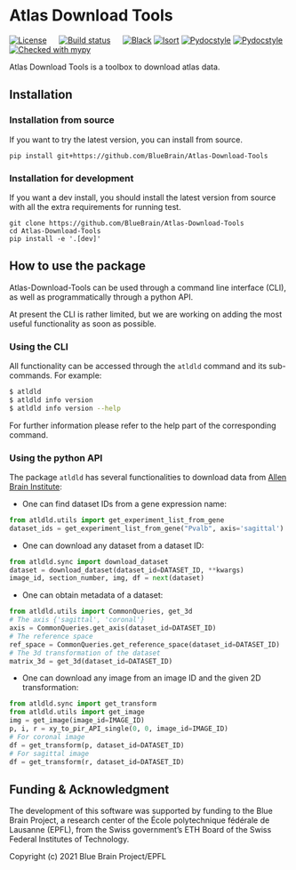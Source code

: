 # Atlas Download Tools

<p>
<a href="https://github.com/BlueBrain/Atlas-Download-Tools/blob/main/LICENSE.txt"><img src="https://img.shields.io/github/license/BlueBrain/Atlas-Download-Tools" alt="License" /></a>
&emsp;
<a href="https://github.com/BlueBrain/Atlas-Download-Tools/actions/workflows/run-tests.yml"><img src="https://github.com/BlueBrain/Atlas-Download-Tools/actions/workflows/run-tests.yml/badge.svg?branch=main" alt="Build status" /></a>
&emsp;
<a href="https://github.com/psf/black"><img src="https://img.shields.io/badge/code%20style-black-000000.svg" alt="Black"></a>
<a href="https://pycqa.github.io/isort/"><img src="https://img.shields.io/badge/%20imports-isort-%231674b1?style=flat&labelColor=ef8336" alt="Isort"></a>
<a href="http://www.pydocstyle.org/"><img src="https://img.shields.io/badge/docstrings-pydocstyle-informational" alt="Pydocstyle"></a>
<a href="https://flake8.pycqa.org/"><img src="https://img.shields.io/badge/PEP8-flake8-informational" alt="Pydocstyle"></a>
<a href="http://mypy-lang.org"><img src="http://www.mypy-lang.org/static/mypy_badge.svg" alt="Checked with mypy"></a>
</p>

Atlas Download Tools is a toolbox to download atlas data.

## Installation


### Installation from source
If you want to try the latest version, you can install from source.
```shell script
pip install git+https://github.com/BlueBrain/Atlas-Download-Tools
```

### Installation for development
If you want a dev install, you should install the latest version from source with
all the extra requirements for running test.
```shell script
git clone https://github.com/BlueBrain/Atlas-Download-Tools
cd Atlas-Download-Tools
pip install -e '.[dev]'
```

## How to use the package
Atlas-Download-Tools can be used through a command line interface (CLI), as well
as programmatically through a python API.

At present the CLI is rather limited, but we are working on adding the most
useful functionality as soon as possible.

### Using the CLI
All functionality can be accessed through the `atldld` command and its
sub-commands. For example:
```bash
$ atldld
$ atldld info version
$ atldld info version --help
```
For further information please refer to the help part of the corresponding
command.

### Using the python API
The package `atldld` has several functionalities to download data from [Allen Brain Institute](https://portal.brain-map.org/):

- One can find dataset IDs from a gene expression name:
```python
from atldld.utils import get_experiment_list_from_gene
dataset_ids = get_experiment_list_from_gene("Pvalb", axis='sagittal')
```

- One can download any dataset from a dataset ID:
```python
from atldld.sync import download_dataset
dataset = download_dataset(dataset_id=DATASET_ID, **kwargs)
image_id, section_number, img, df = next(dataset)
```

- One can obtain metadata of a dataset:
```python
from atldld.utils import CommonQueries, get_3d
# The axis {'sagittal', 'coronal'}
axis = CommonQueries.get_axis(dataset_id=DATASET_ID)
# The reference space
ref_space = CommonQueries.get_reference_space(dataset_id=DATASET_ID)
# The 3d transformation of the dataset
matrix_3d = get_3d(dataset_id=DATASET_ID)
```

- One can download any image from an image ID and the given 2D transformation:
```python
from atldld.sync import get_transform
from atldld.utils import get_image
img = get_image(image_id=IMAGE_ID)
p, i, r = xy_to_pir_API_single(0, 0, image_id=IMAGE_ID)
# For coronal image
df = get_transform(p, dataset_id=DATASET_ID)
# For sagittal image
df = get_transform(r, dataset_id=DATASET_ID)
```

## Funding & Acknowledgment

The development of this software was supported by funding to the Blue Brain Project, a research center of the École polytechnique fédérale de Lausanne (EPFL), from the Swiss government’s ETH Board of the Swiss Federal Institutes of Technology.

Copyright (c) 2021 Blue Brain Project/EPFL
